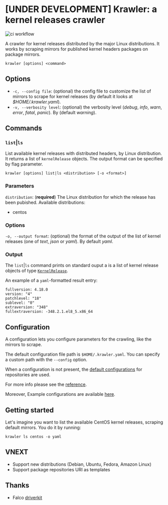 # [UNDER DEVELOPMENT] Krawler: a kernel releases crawler

![ci workflow](https://github.com/maxgio92/krawler/actions/workflows/ci.yaml/badge.svg)

A crawler for kernel releases distributed by the major Linux distributions.
It works by scraping mirrors for published kernel headers packages on package mirrors.

```
krawler [options] <command>
```

## Options
- `-c, --config file`: (optional) the config file to customize the list of mirrors to scrape for kernel releases (by default it looks at *$HOME/.krawler.yaml*).
- `-v, --verbosity level`: (optional) the verbosity level (*debug*, *info*, *warn*, *error*, *fatal*, *panic*). By (default *warning*).

## Commands

### `list`|`ls`

List available kernel releases with distributed headers, by Linux distribution.
It returns a list of `kernelRelease` objects. The output format can be specified by flag parameter.

```
krawler [options] list|ls <distribution> [-o <format>] 
```

### Parameters
`distribution`: (**required**) The Linux distribution for which the release has been pubished.
Available distributions:

- centos

### Options
`-o, --output format`: (optional) the format of the output of the list of kernel releases (one of *text*, *json* or *yaml*). By default *yaml*.

### Output

The `list`|`ls` command prints on standard ouput a is a list of kernel release objects of type [`KernelRelease`](https://github.com/falcosecurity/driverkit/blob/master/pkg/kernelrelease/kernelrelease.go#L13).

An example of a `yaml`-formatted result entry:

```
fullversion: 4.18.0
version: "4"
patchlevel: "18"
sublevel: "0"
extraversion: "348"
fullextraversion: -348.2.1.el8_5.x86_64
```

## Configuration

A configuration lets you configure parameters for the crawling, like the mirrors to scrape.

The default configuration file path is `$HOME/.krawler.yaml`. You can specify a custom path with the `--config` option.

When a configuration is not present, the [default configurations](./pkg/scrape/defaults.go) for repositories are used.

For more info please see the [reference](docs/reference/CONFIG.md).

Moreover, Example configurations are available [here](./config/samples).

## Getting started

Let's imagine you want to list the available CentOS kernel releases, scraping default mirrors. You do it by running:

```
krawler ls centos -o yaml
```

## VNEXT

- Support new distributions (Debian, Ubuntu, Fedora, Amazon Linux)
- Support package repositories URI as templates

## Thanks

- Falco [driverkit](https://github.com/falcosecurity/driverkit)
